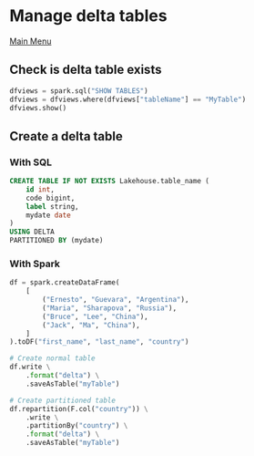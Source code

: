 # Manage delta tables

[Main Menu](../index.md)

## Check is delta table exists

```Python
dfviews = spark.sql("SHOW TABLES")
dfviews = dfviews.where(dfviews["tableName"] == "MyTable")
dfviews.show()
```

## Create a delta table

### With SQL

```SQL
CREATE TABLE IF NOT EXISTS Lakehouse.table_name (
    id int,
    code bigint,
    label string,
    mydate date
)
USING DELTA
PARTITIONED BY (mydate)
```

### With Spark

```Python
df = spark.createDataFrame(
    [
        ("Ernesto", "Guevara", "Argentina"),
        ("Maria", "Sharapova", "Russia"),
        ("Bruce", "Lee", "China"),
        ("Jack", "Ma", "China"),
    ]
).toDF("first_name", "last_name", "country")

# Create normal table
df.write \
    .format("delta") \
    .saveAsTable("myTable")

# Create partitioned table
df.repartition(F.col("country")) \
    .write \
    .partitionBy("country") \
    .format("delta") \
    .saveAsTable("myTable")

```
